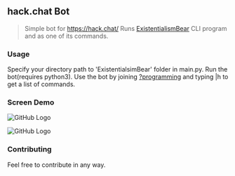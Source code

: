 ## **hack.chat Bot**

>Simple bot for https://hack.chat/
Runs [ExistentialismBear](https://github.com/WhiteheadV/ExistentialistBear) CLI program and as one of its commands.

### **Usage**

Specify your directory path to 'ExistentialsimBear' folder in main.py.
Run the bot(requires python3).
Use the bot by joining [?programming](https://hack.chat/?programming) and typing |h to get a list of commands.

### **Screen Demo**

![GitHub Logo](/home/theone/share/eb_git_1.png)

![GitHub Logo](/home/theone/share/eb_git2.png)

### **Contributing**

Feel free to contribute in any way.
